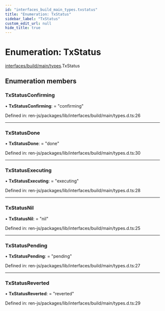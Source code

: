 ```yaml
---
id: "interfaces_build_main_types.txstatus"
title: "Enumeration: TxStatus"
sidebar_label: "TxStatus"
custom_edit_url: null
hide_title: true
---
```


# Enumeration: TxStatus

[interfaces/build/main/types](../modules/interfaces_build_main_types.md).TxStatus

## Enumeration members

### TxStatusConfirming

• **TxStatusConfirming**: = "confirming"

Defined in: ren-js/packages/lib/interfaces/build/main/types.d.ts:26

___

### TxStatusDone

• **TxStatusDone**: = "done"

Defined in: ren-js/packages/lib/interfaces/build/main/types.d.ts:30

___

### TxStatusExecuting

• **TxStatusExecuting**: = "executing"

Defined in: ren-js/packages/lib/interfaces/build/main/types.d.ts:28

___

### TxStatusNil

• **TxStatusNil**: = "nil"

Defined in: ren-js/packages/lib/interfaces/build/main/types.d.ts:25

___

### TxStatusPending

• **TxStatusPending**: = "pending"

Defined in: ren-js/packages/lib/interfaces/build/main/types.d.ts:27

___

### TxStatusReverted

• **TxStatusReverted**: = "reverted"

Defined in: ren-js/packages/lib/interfaces/build/main/types.d.ts:29
